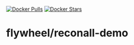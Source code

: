 [![Docker Pulls](https://img.shields.io/docker/pulls/flywheel/reconall-demo.svg)](https://hub.docker.com/r/flywheel/reconall-demo/)
[![Docker Stars](https://img.shields.io/docker/stars/flywheel/reconall-demo.svg)](https://hub.docker.com/r/flywheel/reconall-demo/)
# flywheel/reconall-demo
